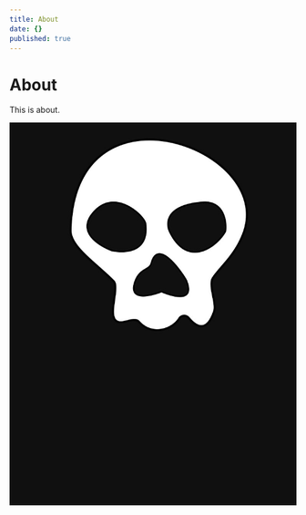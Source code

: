 ```yaml
---
title: About
date: {}
published: true
---
```


# About

This is about.

![jimbo-skull.jpg](static/images/jimbo-skull.jpg)


